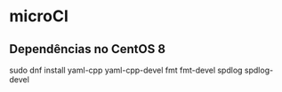 # microCI

## Dependências no CentOS 8

sudo dnf install yaml-cpp yaml-cpp-devel fmt fmt-devel spdlog spdlog-devel

